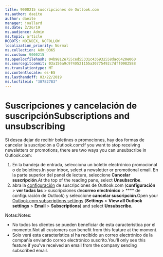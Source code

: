 ```yaml
---
title: 9000215 suscripciones de Outlook.com
ms.author: daeite
author: daeite
manager: joallard
ms.date: 2/26/19
ms.audience: Admin
ms.topic: article
ROBOTS: NOINDEX, NOFOLLOW
localization_priority: Normal
ms.collection: Adm_O365
ms.custom: 9000215
ms.openlocfilehash: 04b9812e755ced55331c436932558dac6420e060
ms.sourcegitcommit: 03a156a9c9740521155a30775492c7dff0982588
ms.translationtype: MT
ms.contentlocale: es-ES
ms.lasthandoff: 03/22/2019
ms.locfileid: "30782783"
---
```

# <a name="subscriptions-and-unsubscribing"></a><span data-ttu-id="6a8c9-102">Suscripciones y cancelación de suscripción</span><span class="sxs-lookup"><span data-stu-id="6a8c9-102">Subscriptions and unsubscribing</span></span>

<span data-ttu-id="6a8c9-103">Si desea dejar de recibir boletines o promociones, hay dos formas de cancelar la suscripción a Outlook.com:</span><span class="sxs-lookup"><span data-stu-id="6a8c9-103">If you want to stop receiving newsletters or promotions, there are two ways you can unsubscribe in Outlook.com:</span></span>

1. <span data-ttu-id="6a8c9-104">En la bandeja de entrada, selecciona un boletín electrónico promocional o de boletines.</span><span class="sxs-lookup"><span data-stu-id="6a8c9-104">In your inbox, select a newsletter or promotional email.</span></span> <span data-ttu-id="6a8c9-105">En la parte superior del panel de lectura, seleccione **Cancelar suscripción**.</span><span class="sxs-lookup"><span data-stu-id="6a8c9-105">At the top of the reading pane, select **Unsubscribe**.</span></span>
2. <span data-ttu-id="6a8c9-106">abra la [configuración](https://outlook.live.com/mail/options/mail/brandsSubscriptions) de suscripciones de Outlook.com (**configuración** > **ver todas las** > suscripciones de**correo electrónico** > \*\*\*\* de configuración de Outlook) y seleccione **cancelar suscripción**.</span><span class="sxs-lookup"><span data-stu-id="6a8c9-106">Open your [Outlook.com subscriptions settings](https://outlook.live.com/mail/options/mail/brandsSubscriptions) (**Settings** > **View all Outlook settings** > **Email** > **Subscriptions**) and select **Unsubscribe**.</span></span>

<span data-ttu-id="6a8c9-107">Notas:</span><span class="sxs-lookup"><span data-stu-id="6a8c9-107">Notes:</span></span>

- <span data-ttu-id="6a8c9-108">No todos los clientes se pueden beneficiar de esta característica por el momento.</span><span class="sxs-lookup"><span data-stu-id="6a8c9-108">Not all customers can benefit from this feature at the moment.</span></span>
- <span data-ttu-id="6a8c9-109">Solo verá esta característica si ha recibido un correo electrónico de la compañía enviando correo electrónico suscrito.</span><span class="sxs-lookup"><span data-stu-id="6a8c9-109">You'll only see this feature if you've received an email from the company sending subscribed email.</span></span>